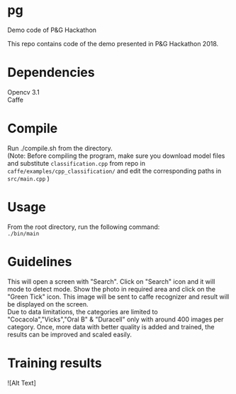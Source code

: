 # pg
Demo code of P&amp;G Hackathon

This repo contains code of the demo presented in P&G Hackathon 2018.

# Dependencies    
Opencv 3.1    
Caffe    

# Compile    
Run ./compile.sh from the directory.   
(Note: Before compiling the program, make sure you download model files and substitute `classification.cpp` from repo in `caffe/examples/cpp_classification/` and edit the corresponding paths in `src/main.cpp` )    

# Usage    
From the root directory, run the following command:   
`./bin/main`

# Guidelines     
This will open a screen with "Search". Click on "Search" icon and it will mode to detect mode. Show the photo in required area and click on the "Green Tick" icon.  This image will be sent to caffe recognizer and result will be displayed on the screen.    
Due to data limitations, the categories are limited to "Cocacola","Vicks","Oral B" & "Duracell" only with around 400 images per category. Once, more data with better quality is added and trained, the results can be improved and scaled easily.

# Training results    
![Alt Text]
